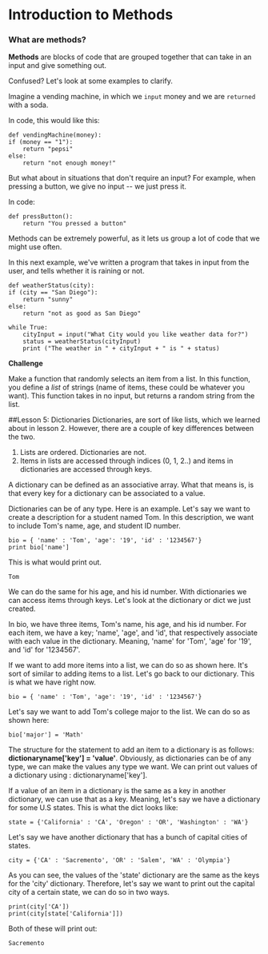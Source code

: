 # Introduction to Methods### What are methods?<b>Methods</b> are blocks of code that are grouped together that can take in an input and give something out.Confused? Let's look at some examples to clarify.Imagine a vending machine, in which we ```input``` money and we are ```returned``` with a soda. In code, this would like this:	def vendingMachine(money):	if (money == "1"):		return "pepsi"	else:		return "not enough money!"But what about in situations that don't require an input? For example, when pressing a button, we give no input -- we just press it.In code:		def pressButton():		return "You pressed a button"Methods can be extremely powerful, as it lets us group a lot of code that we might use often. In this next example, we've written a program that takes in input from the user, and tells whether it is raining or not.	def weatherStatus(city):	if (city == "San Diego"):		return "sunny"	else:		return "not as good as San Diego"	while True:		cityInput = input("What City would you like weather data for?")		status = weatherStatus(cityInput)		print ("The weather in " + cityInput + " is " + status)**Challenge**Make a function that randomly selects an item from a list. In this function, you define a *list* of strings (name of items, these could be whatever you want). This function takes in no input, but returns a random string from the list.##Lesson 5: DictionariesDictionaries, are sort of like lists, which we learned about in lesson 2. However, there are a couple of key differences between the two. 1. Lists are ordered. Dictionaries are not. 2. Items in lists are accessed through indices (0, 1, 2..) and items in dictionaries are accessed through keys. A dictionary can be defined as an associative array. What that means is, is that every key for a dictionary can be associated to a value. Dictionaries can be of any type. Here is an example. Let's say we want to create a description for a student named Tom. In this description, we want to include Tom's name, age, and student ID number.	bio = { 'name' : 'Tom', 'age': '19', 'id' : '1234567'}	print bio['name']	This is what would print out.		TomWe can do the same for his age, and his id number. With dictionaries we can access items through keys. Let's look at the dictionary or dict we just created. In bio, we have three items, Tom's name, his age, and his id number. For each item, we have a key; 'name', 'age', and 'id', that respectively associate with each value in the dictionary. Meaning, 'name' for 'Tom', 'age' for '19', and 'id' for '1234567'. If we want to add more items into a list, we can do so as shown here. It's sort of similar to adding items to a list. Let's go back to our dictionary. This is what we have right now.	bio = { 'name' : 'Tom', 'age': '19', 'id' : '1234567'}Let's say we want to add Tom's college major to the list. We can do so as shown here:	bio['major'] = 'Math'The structure for the statement to add an item to a dictionary is as follows: **dictionaryname['key'] = 'value'**. Obviously, as dictionaries can be of any type, we can make the values any type we want. We can print out values of a dictionary using : dictionaryname['key'].If a value of an item in a dictionary is the same as a key in another dictionary, we can use that as a key. Meaning, let's say we have a dictionary for some U.S states. This is what the dict looks like:	state = {'California' : 'CA', 'Oregon' : 'OR', 'Washington' : 'WA'}Let's say we have another dictionary that has a bunch of capital cities of states.		city = {'CA' : 'Sacremento', 'OR' : 'Salem', 'WA' : 'Olympia'}As you can see, the values of the 'state' dictionary are the same as the keys for the 'city' dictionary. Therefore, let's say we want to print out the capital city of a certain state, we can do so in two ways. 	print(city['CA'])	print(city[state['California']])Both of these will print out:	Sacremento